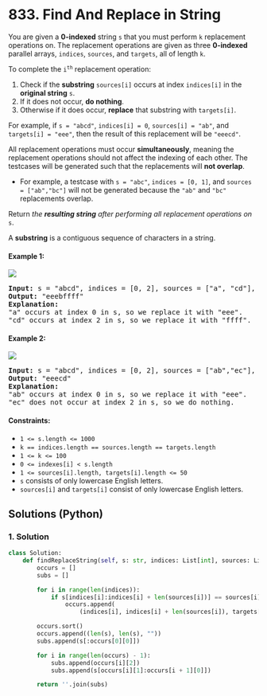 # 833. Find And Replace in String
You are given a **0-indexed** string `s` that you must perform `k` replacement operations on. The replacement operations are given as three **0-indexed** parallel arrays, `indices`, `sources`, and `targets`, all of length `k`.

To complete the <code>i<sup>th</sup></code> replacement operation:
1. Check if the **substring** `sources[i]` occurs at index `indices[i]` in the **original string** `s`.
2. If it does not occur, **do nothing**.
3. Otherwise if it does occur, **replace** that substring with `targets[i]`.

For example, if `s = "abcd"`, `indices[i] = 0`, `sources[i] = "ab"`, and `targets[i] = "eee"`, then the result of this replacement will be `"eeecd"`.

All replacement operations must occur **simultaneously**, meaning the replacement operations should not affect the indexing of each other. The testcases will be generated such that the replacements will **not overlap**.

* For example, a testcase with `s = "abc"`, `indices = [0, 1]`, and `sources = ["ab","bc"]` will not be generated because the `"ab"` and `"bc"` replacements overlap.

Return *the **resulting string** after performing all replacement operations on* `s`.

A **substring** is a contiguous sequence of characters in a string.

#### Example 1:
![](https://assets.leetcode.com/uploads/2021/06/12/833-ex1.png)
<pre>
<strong>Input:</strong> s = "abcd", indices = [0, 2], sources = ["a", "cd"], targets = ["eee", "ffff"]
<strong>Output:</strong> "eeebffff"
<strong>Explanation:</strong>
"a" occurs at index 0 in s, so we replace it with "eee".
"cd" occurs at index 2 in s, so we replace it with "ffff".
</pre>

#### Example 2:
![](https://assets.leetcode.com/uploads/2021/06/12/833-ex2-1.png)
<pre>
<strong>Input:</strong> s = "abcd", indices = [0, 2], sources = ["ab","ec"], targets = ["eee","ffff"]
<strong>Output:</strong> "eeecd"
<strong>Explanation:</strong>
"ab" occurs at index 0 in s, so we replace it with "eee".
"ec" does not occur at index 2 in s, so we do nothing.
</pre>

#### Constraints:
* `1 <= s.length <= 1000`
* `k == indices.length == sources.length == targets.length`
* `1 <= k <= 100`
* `0 <= indexes[i] < s.length`
* `1 <= sources[i].length, targets[i].length <= 50`
* `s` consists of only lowercase English letters.
* `sources[i]` and `targets[i]` consist of only lowercase English letters.

## Solutions (Python)

### 1. Solution
```Python
class Solution:
    def findReplaceString(self, s: str, indices: List[int], sources: List[str], targets: List[str]) -> str:
        occurs = []
        subs = []

        for i in range(len(indices)):
            if s[indices[i]:indices[i] + len(sources[i])] == sources[i]:
                occurs.append(
                    (indices[i], indices[i] + len(sources[i]), targets[i]))

        occurs.sort()
        occurs.append((len(s), len(s), ""))
        subs.append(s[:occurs[0][0]])

        for i in range(len(occurs) - 1):
            subs.append(occurs[i][2])
            subs.append(s[occurs[i][1]:occurs[i + 1][0]])

        return ''.join(subs)
```
